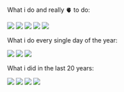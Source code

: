 What i do and really 🫀 to do:

![](https://img.shields.io/static/v1?label=cloud&message=AWS&color=orange)
![](https://img.shields.io/static/v1?label=tool&message=Kubernetes&color=blue)
![](https://img.shields.io/static/v1?label=tool&message=Helm&color=yellow)
![](https://img.shields.io/static/v1?label=code&message=GitHubActions&color=black)
![](https://img.shields.io/static/v1?label=tool&message=Metabase&color=blue)

What i do every single day of the year:

![](https://img.shields.io/static/v1?label=Code&message=Python&color=green)
![](https://img.shields.io/static/v1?label=Code&message=Flask&color=black)
![](https://img.shields.io/static/v1?label=Code&message=Django&color=orange)

What i did in the last 20 years:

![](https://img.shields.io/static/v1?label=RDB&message=MSSqlServer&color=brown)
![](https://img.shields.io/static/v1?label=RDB&message=DB2&color=brown)
![](https://img.shields.io/static/v1?label=RDB&message=PostgreSQL&color=brown)
![](https://img.shields.io/static/v1?label=RDB&message=mySql&color=brown)

